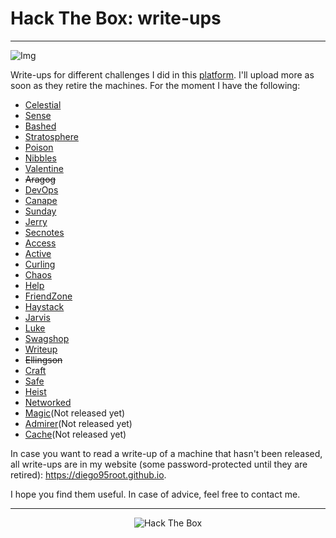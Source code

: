 # Hack The Box: write-ups

---

![Img](https://i.ytimg.com/vi/CxtMMgqfXY8/maxresdefault.jpg)

Write-ups for different challenges I did in this [platform](https://www.hackthebox.eu). I'll upload more as soon as they retire the machines. For the moment I have the following:

* [Celestial](https://github.com/diego95root/HackTheBox/tree/master/Celestial)
* [Sense](https://github.com/diego95root/HackTheBox/tree/master/Sense)
* [Bashed](https://github.com/diego95root/HackTheBox/tree/master/Bashed)
* [Stratosphere](https://github.com/diego95root/HackTheBox/tree/master/Stratosphere)
* [Poison](https://github.com/diego95root/HackTheBox/tree/master/Poison)
* [Nibbles](https://github.com/diego95root/HackTheBox/tree/master/Nibbles)
* [Valentine](https://github.com/diego95root/HackTheBox/tree/master/Valentine)
* ~~Aragog~~
* [DevOps](https://github.com/diego95root/HackTheBox/tree/master/DevOps)
* [Canape](https://github.com/diego95root/HackTheBox/tree/master/Canape)
* [Sunday](https://github.com/diego95root/HackTheBox/tree/master/Sunday)
* [Jerry](https://github.com/diego95root/HackTheBox/tree/master/Jerry)
* [Secnotes](https://github.com/diego95root/HackTheBox/tree/master/Secnotes)
* [Access](https://github.com/diego95root/HackTheBox/tree/master/Access)
* [Active](https://github.com/diego95root/HackTheBox/tree/master/Active)
* [Curling](https://github.com/diego95root/HackTheBox/tree/master/Curling)
* [Chaos](https://github.com/diego95root/HackTheBox/tree/master/Chaos)
* [Help](https://github.com/diego95root/HackTheBox/tree/master/Help)
* [FriendZone](https://github.com/diego95root/HackTheBox/tree/master/FriendZone)
* [Haystack](https://github.com/diego95root/HackTheBox/tree/master/Haystack)
* [Jarvis](https://github.com/diego95root/HackTheBox/tree/master/Jarvis)
* [Luke](https://github.com/diego95root/HackTheBox/tree/master/Luke)
* [Swagshop](https://github.com/diego95root/HackTheBox/tree/master/Swagshop)
* [Writeup](https://github.com/diego95root/HackTheBox/tree/master/Writeup)
* ~~Ellingson~~
* [Craft](https://github.com/diego95root/HackTheBox/tree/master/Craft)
* [Safe](https://github.com/diego95root/HackTheBox/tree/master/Safe)
* [Heist](https://github.com/diego95root/HackTheBox/tree/master/Heist)
* [Networked](https://github.com/diego95root/HackTheBox/tree/master/Networked)
* [Magic](https://github.com/diego95root/HackTheBox/tree/master/Magic)(Not released yet)
* [Admirer](https://github.com/diego95root/HackTheBox/tree/master/Admirer)(Not released yet)
* [Cache](https://github.com/diego95root/HackTheBox/tree/master/Cache)(Not released yet)

In case you want to read a write-up of a machine that hasn't been released, all write-ups are in my website (some password-protected until they are retired): <https://diego95root.github.io>.

I hope you find them useful. In case of advice, feel free to contact me.

---

<p align="center">
<img src="https://www.hackthebox.eu/badge/image/31531" alt="Hack The Box">
</p>
